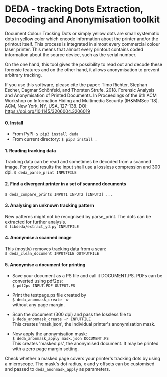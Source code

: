 DEDA - tracking Dots Extraction, Decoding and Anonymisation toolkit
=================================================================

Document Colour Tracking Dots or simply yellow dots are small systematic dots in yellow color which encode information about the printer and/or the printout itself. This process is integrated in almost every commercial colour laser printer. This means that almost every printout contains coded information about the source device, such as the serial number. 

On the one hand, this tool gives the possibility to read out and decode these forensic features and on the other hand, it allows anonymisation to prevent arbitrary tracking.

If you use this software, please cite the paper:
Timo Richter, Stephan Escher, Dagmar Schönfeld, and Thorsten Strufe. 2018. Forensic Analysis and Anonymisation of Printed Documents. In Proceedings of the 6th ACM Workshop on Information Hiding and Multimedia Security (IH&MMSec '18). ACM, New York, NY, USA, 127-138. DOI: https://doi.org/10.1145/3206004.3206019


#### 0. Install

* From PyPI:
`$ pip3 install deda`
* From current directory:
`$ pip3 install .`


#### 1. Reading tracking data   

Tracking data can be read and sometimes be decoded from a scanned image. For good results the input shall use a lossless compression and 300 dpi.
`$ deda_parse_print INPUTFILE`


#### 2. Find a divergent printer in a set of scanned documents   

`$ deda_compare_prints INPUT1 INPUT2 [INPUT3] ...`


#### 3. Analysing an unknown tracking pattern

New patterns might not be recognised by parse_print. The dots can be extracted
for further analysis.      
`$ libdeda/extract_yd.py INPUTFILE`


#### 4. Anonymise a scanned image

This (mostly) removes tracking data from a scan:   
`$ deda_clean_document INPUTFILE OUTPUTFILE`


#### 5. Anonymise a document for printing

* Save your document as a PS file and call it DOCUMENT.PS. 
PDFs can be converted using pdf2ps:   
`$ pdf2ps INPUT.PDF OUTPUT.PS`  

* Print the testpage.ps file created by    
`$ deda_anonmask_create -w`   
without any page margin.

* Scan the document (300 dpi) and pass the lossless file to   
`$ deda_anonmask_create -r INPUTFILE`   
This creates 'mask.json', the individual printer's anonymisation mask.   

* Now apply the anonymisation mask:   
`$ deda_anonmask_apply mask.json DOCUMENT.PS`   
This creates 'masked.ps', the anonymised document. It may be printed with a
zero page margin setting.

Check whether a masked page covers your printer's tracking dots by using a 
microscope. The mask's dot radius, x and y offsets can be customised and 
passed to `deda_anonmask_apply` as parameters.

